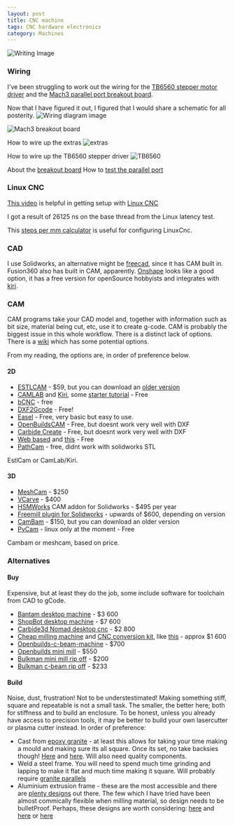 ```yaml
---
layout: post
title: CNC machine
tags: CNC hardware electronics
category: Machines
---
```

![Writing Image](https://drive.google.com/uc?export=view&id=17JBbc0t2IA4Nqgqf68PRvaYJb4fYev4o)

### Wiring
I've been struggling to work out the wiring for the [TB6560 stepper motor driver](https://www.diyelectronics.co.za/store/stepper-motor-drivers/1393-tb6560-stepper-motor-driver.html) and the [Mach3 parallel port breakout board](http://www.communica.co.za/catalog/Details/P3942944907).

Now that I have figured it out, I figured that I would share a schematic for all posterity.
![Wiring diagram image](https://drive.google.com/uc?export=view&id=14QUk2w_1RywGVUqnTGJyKSLMWa8E6o1o)

![Mach3 breakout board](https://drive.google.com/uc?export=view&id=1zbJ_lkMZAB2Chat0t6-mVzk2WIW2ICWt)

How to wire up the extras
![extras](https://drive.google.com/uc?export=view&id=0B822K1X9crfFQUIzcGc1NFkzOFk)

How to wire up the TB6560 stepper driver
![TB6560](https://drive.google.com/uc?export=view&id=0B822K1X9crfFMjRSX0hLY0d1NEE)

About the [breakout board](https://youtu.be/0D2uYMVrglw)
How to [test the parallel port](https://youtu.be/uglCm_qsojk)

### Linux CNC
[This video](https://www.youtube.com/watch?v=F4xHCwtaS3w) is helpful in getting setup with [Linux CNC](https://linuxcnc.org/docs/2.8/html/)

I got a result of 26125 ns on the base thread from the Linux latency test.

This [steps per mm calculator](https://blog.prusaprinters.org/calculator_3416/#stepspermmlead) is useful for configuring LinuxCnc.

### CAD
I use Solidworks, an alternative might be [freecad](https://www.freecadweb.org/), since it has CAM built in. Fusion360 also has built in CAM, apparently. [Onshape](https://www.onshape.com/en/products/free) looks like a good option, it has a free version for openSource hobbyists and integrates with [kiri](https://www.youtube.com/watch?v=AbbZjj5FMGE).

### CAM
CAM programs take your CAD model and, together with information such as bit size, material being cut, etc, use it to create g-code. CAM is probably the biggest issue in this whole workflow. There is a distinct lack of options. There is a [wiki](https://wiki.shapeoko.com/index.php/CAM) which has some potential options.

From my reading, the options are, in order of preference below.

#### 2D 
* [ESTLCAM](https://www.estlcam.de/index.php) - $59, but you can download an [older version](https://www.estlcam.de/changelog.php)
* [CAMLAB](http://camlab.sienci.com/camlab) and [Kiri](https://grid.space/kiri/), some [starter tutorial](https://www.youtube.com/watch?v=KDhMujKX1QQ) - Free
* [bCNC](https://github.com/vlachoudis/bCNC) - free
* [DXF2Gcode](https://sourceforge.net/projects/dxf2gcode/) - Free!
* [Easel](https://www.inventables.com/technologies/easel) - Free, very basic but easy to use.
* [OpenBuildsCAM](https://cam.openbuilds.com/#) - Free, but doesnt work very well with DXF
* [Carbide Create](https://carbide3d.com/carbidecreate/) - Free, but doesnt work very well with DXF
* [Web based](https://cam.openbuilds.com/#) and [this](https://cnc.js.org/) - Free
* [PathCam](https://github.com/xenovacivus/PathCAM) - free, didnt work with solidworks STL

EstlCam or CamLab/Kiri.

#### 3D
* [MeshCam](http://www.grzsoftware.com/) - $250
* [VCarve](https://www.vectric.com/products) - $400
* [HSMWorks](https://www.autodesk.com/products/hsmworks/overview?plc=F360&term=1-YEAR&support=ADVANCED&quantity=1) CAM addon for Solidworks - $495 per year
* [Freemill plugin for Solidworks](https://mecsoft.com/freemill-for-solidworks-free-cam-software-in-solidworks/) - upwards of $600, depending on version
* [CamBam](http://www.cambam.info/downloads/) - $150, but you can download an older version
* [PyCam](http://pycam.sourceforge.net/) - linux only at the moment - Free

Cambam or meshcam, based on price.

### Alternatives

#### Buy
Expensive, but at least they do the job, some include software for toolchain from CAD to gCode.

* [Bantam desktop machine](https://www.bantamtools.com/machines/desktop-cnc-milling-machine) - $3 600
* [ShopBot desktop machine](https://www.shopbottools.com/products/desktop) - $7 600
* [Carbide3d Nomad desktop cnc](https://shop.carbide3d.com/collections/machines/products/nomad-3?variant=32912906289213) - $2 800
* [Cheap milling machine](https://www.adendorff.co.za/product/mac-afric-mini-drillingmilling-machine/) and [CNC conversion kit](https://www.mbbilici.com/index.php?route=product/product&path=57&product_id=63), like [this](https://youtu.be/OY5VUsJ2Gu4) - approx $1 600
* [Openbuilds-c-beam-machine](https://openbuildspartstore.com/openbuilds-c-beam-machine/) - $700
* [Openbuilds mini mill](https://openbuildspartstore.com/openbuilds-minimill/) - $550
* [Bulkman mini mill rip off](https://bulkman3d.com/product/mn01/) - $200
* [Bulkman c-beam rip off](https://bulkman3d.com/product/cbxl01/) - $233

#### Build
Noise, dust, frustration! Not to be understestimated! Making something stiff, square and repeatable is not a small task. The smaller, the better here; both for stiffness and to build an enclosure. To be honest, unless you already have access to precision tools, it may be better to build your own lasercutter or plasma cutter instead. In order of preference:

* Cast from [epoxy granite](https://youtu.be/4aBVAbfxLJw?t=491) - at least this allows for taking your time making a mould and making sure its all square. Once its set, no take backsies though! [Here](https://youtu.be/2woA1BxZ7Pg) and [here](https://www.model-engineer.co.uk/forums/postings.asp?th=139042). Will also need quality components.
* Weld a steel frame. You will need to spend much time grinding and lapping to make it flat and much time making it square. Will probably require [granite parallels](https://www.starrett.com/category/precision-measuring-tools/granite-parallels/130207#currentPage=1&displayMode=grid&itemsPerPage=12&sortBy=wp/asc)
* Aluminium extrusion frame - these are the most accessible and there are [plenty designs](https://openbuilds.com/) out there. The few which I have tried have been almost commically flexible when milling material, so design needs to be bulletProof. Perhaps, these designs are worth considering: [here](https://wikifactory.com/+mekanika/mekanika-cnc-router) and [here](https://bulkman3d.com/product/queenbee-pro-cnc-machine-mechanical-kit-upgrade-kit/) or [here](https://gitlab.cba.mit.edu/jakeread/clank)